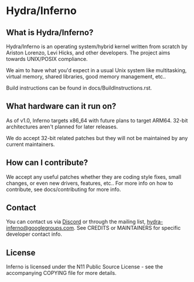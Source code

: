 Hydra/Inferno
=============

What is Hydra/Inferno?
----------------------
  Hydra/Inferno is an operating system/hybrid kernel written from scratch by 
  Ariston Lorenzo, Levi Hicks, and other developers.  The project aims 
  towards UNIX/POSIX compliance.

  We aim to have what you'd expect in a usual Unix system like multitasking,
  virtual memory, shared libraries, good memory management, etc..

  Build instructions can be found in docs/BuildInstructions.rst.

What hardware can it run on?
----------------------------
  As of v1.0, Inferno targets x86_64 with future plans to target ARM64.
  32-bit architectures aren't planned for later releases.

  We do accept 32-bit related patches but they will not be maintained by
  any current maintainers.

How can I contribute?
---------------------
  We accept any useful patches whether they are coding style fixes, small
  changes, or even new drivers, features, etc.. For more info on how to
  contribute, see docs/contributing for more info.

Contact
-------
  You can contact us via [Discord](https://discord.gg/SNXBh4w3nW) or
  through the mailing list, hydra-inferno@googlegroups.com. See CREDITS or
  MAINTAINERS for specific developer contact info.

License
-------
  Inferno is licensed under the N11 Public Source License - see the
  accompanying COPYING file for more details.
